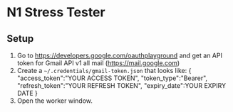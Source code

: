 # N1 Stress Tester

## Setup
1. Go to https://developers.google.com/oauthplayground and get an API
   token for Gmail API v1 all mail (https://mail.google.com)
2. Create a `~/.credentials/gmail-token.json` that looks like:
        {
          "access_token":"YOUR ACCESS TOKEN",
          "token_type":"Bearer",
          "refresh_token":"YOUR REFRESH TOKEN",
          "expiry_date":YOUR EXPIRY DATE
        }
3. Open the worker window.
